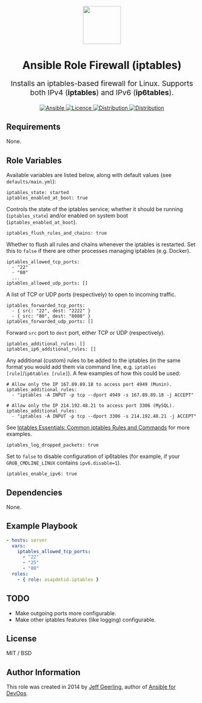 <p align="center"> <img src="https://user-images.githubusercontent.com/34257858/129839002-15e3f2c7-3f75-46d4-afae-0fd207d7fdde.png" width="100" height="100"></p>

<h1 align="center">
    Ansible Role Firewall (<b>iptables</b>)
</h1>

<p align="center" style="font-size: 1.2rem;">
    Installs an iptables-based firewall for Linux. Supports both IPv4 (<b>iptables</b>) and IPv6 (<b>ip6tables</b>).
</p>

<p align="center">

<a href="https://www.ansible.com">
  <img src="https://img.shields.io/badge/Ansible-2.10-green?style=flat&logo=ansible" alt="Ansible">
</a>
<a href="LICENSE.md">
  <img src="https://img.shields.io/badge/License-MIT-blue.svg" alt="Licence">
</a>
<a href="https://ubuntu.com/">
  <img src="https://img.shields.io/badge/ubuntu-20.x-orange?style=flat&logo=ubuntu" alt="Distribution">
</a>
<a href="https://www.centos.org/">
  <img src="https://img.shields.io/badge/CentOS-8-green?style=flat&logo=centos" alt="Distribution">
</a>

## Requirements

None.

## Role Variables

Available variables are listed below, along with default values (see `defaults/main.yml`):

    iptables_state: started
    iptables_enabled_at_boot: true

Controls the state of the iptables service; whether it should be running (`iptables_state`) and/or enabled on system boot (`iptables_enabled_at_boot`).

    iptables_flush_rules_and_chains: true

Whether to flush all rules and chains whenever the iptables is restarted. Set this to `false` if there are other processes managing iptables (e.g. Docker).

    iptables_allowed_tcp_ports:
      - "22"
      - "80"
      ...
    iptables_allowed_udp_ports: []

A list of TCP or UDP ports (respectively) to open to incoming traffic.

    iptables_forwarded_tcp_ports:
      - { src: "22", dest: "2222" }
      - { src: "80", dest: "8080" }
    iptables_forwarded_udp_ports: []

Forward `src` port to `dest` port, either TCP or UDP (respectively).

    iptables_additional_rules: []
    iptables_ip6_additional_rules: []

Any additional (custom) rules to be added to the iptables (in the same format you would add them via command line, e.g. `iptables [rule]`/`ip6tables [rule]`). A few examples of how this could be used:

    # Allow only the IP 167.89.89.18 to access port 4949 (Munin).
    iptables_additional_rules:
      - "iptables -A INPUT -p tcp --dport 4949 -s 167.89.89.18 -j ACCEPT"

    # Allow only the IP 214.192.48.21 to access port 3306 (MySQL).
    iptables_additional_rules:
      - "iptables -A INPUT -p tcp --dport 3306 -s 214.192.48.21 -j ACCEPT"

See [Iptables Essentials: Common iptables Rules and Commands](https://www.digitalocean.com/community/tutorials/iptables-essentials-common-firewall-rules-and-commands) for more examples.

    iptables_log_dropped_packets: true

Set to `false` to disable configuration of ip6tables (for example, if your `GRUB_CMDLINE_LINUX` contains `ipv6.disable=1`).

    iptables_enable_ipv6: true

## Dependencies

None.

## Example Playbook

```yaml
- hosts: server
  vars:
    iptables_allowed_tcp_ports:
      - "22"
      - "25"
      - "80"
  roles:
    - { role: asapdotid.iptables }
```

## TODO

- Make outgoing ports more configurable.
- Make other iptables features (like logging) configurable.

## License

MIT / BSD

## Author Information

This role was created in 2014 by [Jeff Geerling](https://www.jeffgeerling.com/), author of [Ansible for DevOps](https://www.ansiblefordevops.com/).
